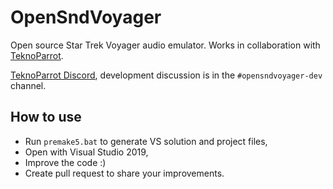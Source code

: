 # OpenSndVoyager

Open source Star Trek Voyager audio emulator. Works in collaboration with [TeknoParrot](https://teknoparrot.com).

[TeknoParrot Discord](https://discord.gg/kmWgGDe), development discussion is in the ``#opensndvoyager-dev`` channel.

## How to use
* Run ``premake5.bat`` to generate VS solution and project files,
* Open with Visual Studio 2019,
* Improve the code :)
* Create pull request to share your improvements.